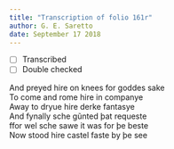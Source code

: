```yaml
---
title: "Transcription of folio 161r"
author: G. E. Saretto
date: September 17 2018
---
```


- [ ] Transcribed
- [ ] Double checked

And preyed hire on knees for goddes sake  
To come and rome hire in companye  
Away to dryue hire derke fantasye  
And fynally sche gũnted þat requeste  
ffor wel sche sawe it was for þe beste  
Now stood hire castel faste by þe see  

